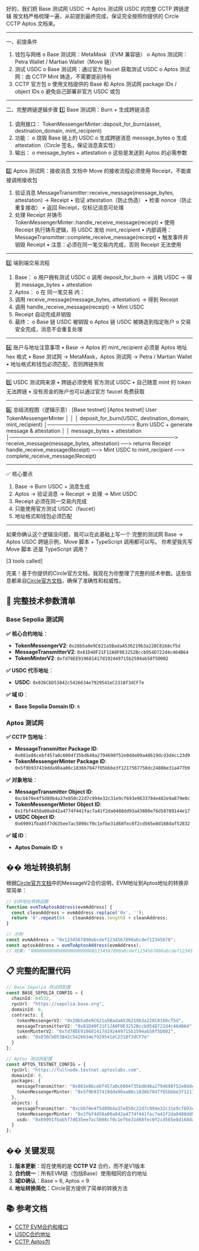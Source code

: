 好的，我们把 Base 测试网 USDC → Aptos 测试网 USDC 的完整 CCTP 跨链逻辑 按文档严格梳理一遍，从前提到最终完成，保证完全按照你提供的 Circle CCTP Aptos 文档来。
________________________________________
一、前提条件
1.	钱包与网络
o	Base 测试网：MetaMask（EVM 兼容链）
o	Aptos 测试网：Petra Wallet / Martian Wallet（Move 链）
2.	测试 USDC
o	Base 测试网：通过官方 faucet 获取测试 USDC
o	Aptos 测试网：由 CCTP Mint 铸造，不需要提前持有
3.	CCTP 官方包
o	使用文档提供的 Base 和 Aptos 测试网 package IDs / object IDs
o	避免自己部署非官方 USDC 或包
________________________________________
二、完整跨链逻辑步骤
1️⃣ Base 测试网：Burn + 生成跨链消息
1.	调用接口：
TokenMessengerMinter::deposit_for_burn(asset, destination_domain, mint_recipient)
2.	功能：
o	烧毁 Base 链上的 USDC
o	生成跨链消息 message_bytes
o	生成 attestation（Circle 签名，保证消息真实性）
3.	输出：
o	message_bytes + attestation
o	这些是发送到 Aptos 的必需参数
________________________________________
2️⃣ Aptos 测试网：接收消息
文档中 Move 的接收流程必须使用 Receipt，不能直接调用接收包
1.	验证消息
MessageTransmitter::receive_message(message_bytes, attestation) → Receipt
•	验证 attestation（防止伪造）
•	检查 nonce（防止重复接收）
•	返回 Receipt，仅标记消息可处理
2.	处理 Receipt 并铸币
TokenMessengerMinter::handle_receive_message(receipt)
•	使用 Receipt 执行铸币逻辑，将 USDC 发给 mint_recipient
•	内部调用：
MessageTransmitter::complete_receive_message(receipt)
•	触发事件并销毁 Receipt
•	注意：必须在同一笔交易内完成，否则 Receipt 无法使用
________________________________________
3️⃣ 端到端交易流程
1.	Base：
o	用户拥有测试 USDC
o	调用 deposit_for_burn → 消耗 USDC → 得到 message_bytes + attestation
2.	Aptos：
o	在 同一笔交易 内：
1.	调用 receive_message(message_bytes, attestation) → 得到 Receipt
2.	调用 handle_receive_message(receipt) → Mint USDC
3.	Receipt 自动完成并销毁
3.	最终：
o	Base 链 USDC 被销毁
o	Aptos 链 USDC 被铸造到指定账户
o	交易安全完成，消息不会重复处理
________________________________________
4️⃣ 账户与地址注意事项
•	Base → Aptos 的 mint_recipient 必须是 Aptos 地址 hex 格式
•	Base 测试网 → MetaMask，Aptos 测试网 → Petra / Martian Wallet
•	地址格式和钱包必须匹配，否则跨链失败
________________________________________
5️⃣ USDC 测试网来源
•	跨链必须使用 官方测试 USDC
•	自己随意 mint 的 token 无法跨链
•	没有资金的账户也可以通过官方 faucet 免费获取
________________________________________
6️⃣ 总结流程图（逻辑示意）
[Base testnet]                             [Aptos testnet]
     User                                      TokenMessengerMinter
      │                                              │
      │ deposit_for_burn(USDC, destination_domain, mint_recipient)
      │───────────────────────> Burn USDC + generate message & attestation
      │
      │  message_bytes + attestation
      │─────────────────────────────────────────────>
                                                   receive_message(message_bytes, attestation)
                                                   ──> returns Receipt
                                                   handle_receive_message(Receipt)
                                                   ──> Mint USDC to mint_recipient
                                                   ──> complete_receive_message(Receipt)
________________________________________
✅ 核心要点
1.	Base → Burn USDC + 消息生成
2.	Aptos → 验证消息 → Receipt → 处理 → Mint USDC
3.	Receipt 必须在同一交易内完成
4.	只能使用官方测试 USDC（faucet）
5.	地址格式和钱包必须匹配
________________________________________
如果你确认这个逻辑没问题，我可以在此基础上写一个 完整的测试网 Base → Aptos USDC 跨链示例，Move 脚本 + TypeScript 调用都可以写。
你希望我先写 Move 脚本 还是 TypeScript 调用？


[3 tools called]

完美！基于你提供的Circle官方文档，我现在为你整理了完整的技术参数。这些信息都来自[Circle官方文档](https://developers.circle.com/cctp/evm-smart-contracts)，确保了准确性和权威性。

## 🎯 完整技术参数清单

### **Base Sepolia 测试网**

**✅ 核心合约地址**：
- **TokenMessengerV2**: `0x28b5a0e9C621a5BadaA536219b3a228C8168cf5d`
- **MessageTransmitterV2**: `0x81D40F21F12A8F0E3252Bccb954D722d4c464B64`
- **TokenMinterV2**: `0xfd78EE919681417d192449715b2594ab58f5D002`

**✅ USDC 代币地址**：
- **USDC**: `0x036CbD53842c5426634e7929541eC2318f3dCF7e`

**✅ 域 ID**：
- **Base Sepolia Domain ID**: `6`

### **Aptos 测试网**

**✅ CCTP 包地址**：
- **MessageTransmitter Package ID**: `0x081e86cebf457a0c6004f35bd648a2794698f52e0dde09a48619dcd3d4cc23d9`
- **TokenMessengerMinter Package ID**: `0x5f9b937419dda90aa06c1836b7847f65bbbe3f1217567758dc2488be31a477b9`

**✅ 对象地址**：
- **MessageTransmitter Object ID**: `0xcbb70e4f5d89b4a37e850c22d7c994e32c31e9cf693e9633784e482e9a879e0c`
- **TokenMessengerMinter Object ID**: `0x1fbf4458a00a842a4774f441fac7a41f2da0488dd93a43880e76d58789144e17`
- **USDC Object ID**: `0x69091fbab5f7d635ee7ac5098cf0c1efbe31d68fec0f2cd565e8d168daf52832`

**✅ 域 ID**：
- **Aptos Domain ID**: `9`

## �� 地址转换机制

根据[Circle官方文档](https://developers.circle.com/cctp/evm-smart-contracts)中的MessageV2合约说明，EVM地址到Aptos地址的转换非常简单：

```javascript
// EVM地址转换函数
function evmToAptosAddress(evmAddress) {
  const cleanAddress = evmAddress.replace('0x', '');
  return '0'.repeat(64 - cleanAddress.length) + cleanAddress;
}

// 示例
const evmAddress = "0x1234567890abcdef1234567890abcdef12345678";
const aptosAddress = evmToAptosAddress(evmAddress);
// 结果: "0000000000000000000000001234567890abcdef1234567890abcdef12345678"
```

## 📋 完整的配置代码

```typescript
// Base Sepolia 测试网配置
const BASE_SEPOLIA_CONFIG = {
  chainId: 84532,
  rpcUrl: "https://sepolia.base.org",
  domainId: 6,
  contracts: {
    tokenMessengerV2: "0x28b5a0e9C621a5BadaA536219b3a228C8168cf5d",
    messageTransmitterV2: "0x81D40F21F12A8F0E3252Bccb954D722d4c464B64",
    tokenMinterV2: "0xfd78EE919681417d192449715b2594ab58f5D002",
    usdc: "0x036CbD53842c5426634e7929541eC2318f3dCF7e"
  }
};

// Aptos 测试网配置
const APTOS_TESTNET_CONFIG = {
  rpcUrl: "https://fullnode.testnet.aptoslabs.com",
  domainId: 9,
  packages: {
    messageTransmitter: "0x081e86cebf457a0c6004f35bd648a2794698f52e0dde09a48619dcd3d4cc23d9",
    tokenMessengerMinter: "0x5f9b937419dda90aa06c1836b7847f65bbbe3f1217567758dc2488be31a477b9"
  },
  objects: {
    messageTransmitter: "0xcbb70e4f5d89b4a37e850c22d7c994e32c31e9cf693e9633784e482e9a879e0c",
    tokenMessengerMinter: "0x1fbf4458a00a842a4774f441fac7a41f2da0488dd93a43880e76d58789144e17",
    usdc: "0x69091fbab5f7d635ee7ac5098cf0c1efbe31d68fec0f2cd565e8d168daf52832"
  }
};
```

## �� 关键发现

1. **版本更新**：现在使用的是 **CCTP V2** 合约，而不是V1版本
2. **合约统一**：所有EVM链（包括Base）使用相同的合约地址
3. **域ID确认**：Base = 6, Aptos = 9
4. **地址转换简化**：Circle官方提供了简单的转换方法

## 📚 参考文档

- [CCTP EVM合约和接口](https://developers.circle.com/cctp/evm-smart-contracts)
- [USDC合约地址](https://developers.circle.com/stablecoins/usdc-contract-addresses#testnet)
- [CCTP Aptos包](https://developers.circle.com/cctp/v1/aptos-packages)

